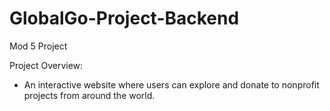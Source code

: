 # GlobalGo-Project-Backend
Mod 5 Project

Project Overview:
- An interactive website where users can explore and donate to nonprofit projects from around the world.




